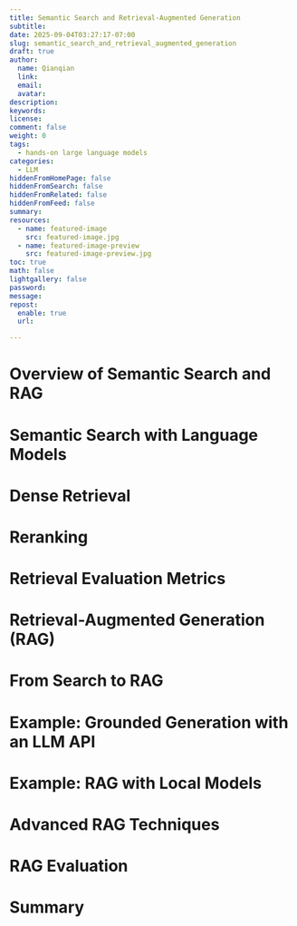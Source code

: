 ```yaml
---
title: Semantic Search and Retrieval-Augmented Generation
subtitle:
date: 2025-09-04T03:27:17-07:00
slug: semantic_search_and_retrieval_augmented_generation
draft: true
author:
  name: Qianqian
  link:
  email:
  avatar:
description:
keywords:
license:
comment: false
weight: 0
tags:
  - hands-on large language models
categories:
  - LLM
hiddenFromHomePage: false
hiddenFromSearch: false
hiddenFromRelated: false
hiddenFromFeed: false
summary:
resources:
  - name: featured-image
    src: featured-image.jpg
  - name: featured-image-preview
    src: featured-image-preview.jpg
toc: true
math: false
lightgallery: false
password:
message:
repost:
  enable: true
  url:

---
```


<!--more-->

# Overview of Semantic Search and RAG
# Semantic Search with Language Models
# Dense Retrieval
# Reranking
# Retrieval Evaluation Metrics
# Retrieval-Augmented Generation (RAG)
# From Search to RAG
# Example: Grounded Generation with an LLM API
# Example: RAG with Local Models
# Advanced RAG Techniques
# RAG Evaluation
# Summary
